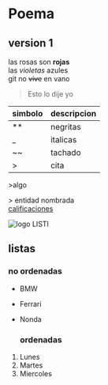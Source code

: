 # Poema 
## version 1
las rosas son **rojas**  
las _violetas_ azules  
git no ~~vive~~ en vano 

> Esto lo dije yo

|simbolo| descripcion |
|-|-|
| ** | negritas |
| _ | italicas |
| ~~ | tachado |
| > | cita |

\>algo

&gt; entidad nombrada  
[calificaciones](https://www.uv.mx/fei/)

![logo LISTI](https://github.com/user-attachments/assets/94abdf5a-f7aa-496b-9318-1b0232d26a2e)

## listas
### no ordenadas
* BMW
* Ferrari
* Nonda

  ### ordenadas
1. Lunes
2. Martes
3. Miercoles

  
